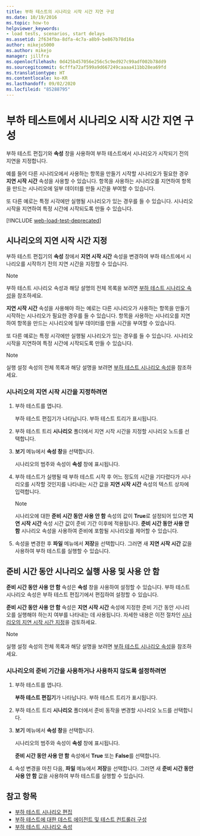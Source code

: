 ```yaml
---
title: 부하 테스트의 시나리오 시작 시간 지연 구성
ms.date: 10/19/2016
ms.topic: how-to
helpviewer_keywords:
- load tests, scenarios, start delays
ms.assetid: 2f634fba-8dfa-4c7a-a8b9-be867b78d16a
author: mikejo5000
ms.author: mikejo
manager: jillfra
ms.openlocfilehash: 0d425b457056e256c5c9ed927c99adf002b78dd9
ms.sourcegitcommit: 6cfffa72af599a9d667249caaaa411bb28ea69fd
ms.translationtype: HT
ms.contentlocale: ko-KR
ms.lasthandoff: 09/02/2020
ms.locfileid: "85288795"
---
```

# <a name="configure-scenario-start-delays-in-load-tests"></a>부하 테스트에서 시나리오 시작 시간 지연 구성

부하 테스트 편집기와 **속성** 창을 사용하여 부하 테스트에서 시나리오가 시작되기 전의 지연을 지정합니다.

예를 들어 다른 시나리오에서 사용하는 항목을 만들기 시작할 시나리오가 필요한 경우 **지연 시작 시간** 속성을 사용할 수 있습니다. 항목을 사용하는 시나리오를 지연하여 항목을 만드는 시나리오에 일부 데이터를 만들 시간을 부여할 수 있습니다.

또 다른 예로는 특정 시각에만 실행될 시나리오가 있는 경우를 들 수 있습니다. 시나리오 시작을 지연하여 특정 시간에 시작되도록 만들 수 있습니다.

[!INCLUDE [web-load-test-deprecated](includes/web-load-test-deprecated.md)]

## <a name="specify-the-delay-start-time-of-a-scenario"></a>시나리오의 지연 시작 시간 지정

부하 테스트 편집기의 **속성** 창에서 **지연 시작 시간** 속성을 변경하여 부하 테스트에서 시나리오를 시작하기 전의 지연 시간을 지정할 수 있습니다.

> [!NOTE]
> 부하 테스트 시나리오 속성과 해당 설명의 전체 목록을 보려면 [부하 테스트 시나리오 속성](../test/load-test-scenario-properties.md)을 참조하세요.

**지연 시작 시간** 속성을 사용해야 하는 예로는 다른 시나리오가 사용하는 항목을 만들기 시작하는 시나리오가 필요한 경우를 들 수 있습니다. 항목을 사용하는 시나리오를 지연하여 항목을 만드는 시나리오에 일부 데이터를 만들 시간을 부여할 수 있습니다.

또 다른 예로는 특정 시각에만 실행될 시나리오가 있는 경우를 들 수 있습니다. 시나리오 시작을 지연하여 특정 시간에 시작되도록 만들 수 있습니다.

> [!NOTE]
> 실행 설정 속성의 전체 목록과 해당 설명을 보려면 [부하 테스트 시나리오 속성](../test/load-test-scenario-properties.md)을 참조하세요.

### <a name="to-specify-the-delay-start-time-for-a-scenario"></a>시나리오의 지연 시작 시간을 지정하려면

1. 부하 테스트를 엽니다.

     부하 테스트 편집기가 나타납니다. 부하 테스트 트리가 표시됩니다.

2. 부하 테스트 트리 **시나리오** 폴더에서 지연 시작 시간을 지정할 시나리오 노드를 선택합니다.

3. **보기** 메뉴에서 **속성 창**을 선택합니다.

     시나리오의 범주와 속성이 **속성** 창에 표시됩니다.

4. 부하 테스트가 실행될 때 부하 테스트 시작 후 어느 정도의 시간을 기다렸다가 시나리오를 시작할 것인지를 나타내는 시간 값을 **지연 시작 시간** 속성의 텍스트 상자에 입력합니다.

    > [!NOTE]
    > 시나리오에 대한 **준비 시간 동안 사용 안 함** 속성의 값이 **True**로 설정되어 있으면 **지연 시작 시간** 속성 시간 값이 준비 기간 이후에 적용됩니다. **준비 시간 동안 사용 안 함** 시나리오 속성을 사용하여 준비에 포함될 시나리오를 제어할 수 있습니다.

5. 속성을 변경한 후 **파일** 메뉴에서 **저장**을 선택합니다. 그러면 새 **지연 시작 시간** 값을 사용하여 부하 테스트를 실행할 수 있습니다.

## <a name="enable-and-disable-whether-a-scenario-runs-during-the-warm-up-period"></a>준비 시간 동안 시나리오 실행 사용 및 사용 안 함

**준비 시간 동안 사용 안 함** 속성은 **속성** 창을 사용하여 설정할 수 있습니다. 부하 테스트 시나리오 속성은 부하 테스트 편집기에서 편집하여 설정할 수 있습니다.

**준비 시간 동안 사용 안 함** 속성은 **지연 시작 시간** 속성에 지정한 준비 기간 동안 시나리오를 실행해야 하는지 여부를 나타내는 데 사용됩니다. 자세한 내용은 이전 절차인 [시나리오의 지연 시작 시간 지정](#specify-the-delay-start-time-of-a-scenario)을 검토하세요.

> [!NOTE]
> 실행 설정 속성의 전체 목록과 해당 설명을 보려면 [부하 테스트 시나리오 속성](../test/load-test-scenario-properties.md)을 참조하세요.

### <a name="to-enable-or-disable-the-warm-up-period-for-a-scenario"></a>시나리오의 준비 기간을 사용하거나 사용하지 않도록 설정하려면

1. 부하 테스트를 엽니다.

     **부하 테스트 편집기**가 나타납니다. 부하 테스트 트리가 표시됩니다.

2. 부하 테스트 트리 **시나리오** 폴더에서 준비 동작을 변경할 시나리오 노드를 선택합니다.

3. **보기** 메뉴에서 **속성 창**을 선택합니다.

     시나리오의 범주와 속성이 **속성** 창에 표시됩니다.

     **준비 시간 동안 사용 안 함** 속성에서 **True** 또는 **False**를 선택합니다.

4. 속성 변경을 마친 다음, **파일** 메뉴에서 **저장**을 선택합니다. 그러면 새 **준비 시간 동안 사용 안 함** 값을 사용하여 부하 테스트를 실행할 수 있습니다.

## <a name="see-also"></a>참고 항목

- [부하 테스트 시나리오 편집](../test/edit-load-test-scenarios.md)
- [부하 테스트에 대한 데스트 에이전트 및 테스트 컨트롤러 구성](../test/configure-test-agents-and-controllers-for-load-tests.md)
- [부하 테스트 시나리오 속성](../test/load-test-scenario-properties.md)
